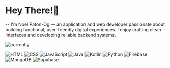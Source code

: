 # Hey There!👋
--
I'm Noel Paton-Og — an application and web developer passionate about building functional, user-friendly digital experiences. I enjoy crafting clean interfaces and developing reliable backend systems.

![currently](https://img.shields.io/badge/status-online-green)

![HTML](https://skillicons.dev/icons?i=html)
![CSS](https://skillicons.dev/icons?i=css)
![JavaScript](https://skillicons.dev/icons?i=js)
![Java](https://skillicons.dev/icons?i=java)
![Kotlin](https://skillicons.dev/icons?i=kotlin)
![Python](https://skillicons.dev/icons?i=python)
![Firebase](https://skillicons.dev/icons?i=firebase)
![MongoDB](https://skillicons.dev/icons?i=mongodb)
![Supabase](https://skillicons.dev/icons?i=supabase)
